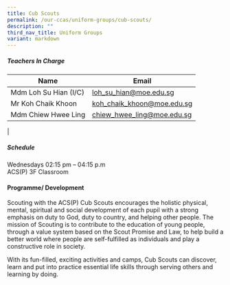 ```yaml
---
title: Cub Scouts
permalink: /our-ccas/uniform-groups/cub-scouts/
description: ""
third_nav_title: Uniform Groups
variant: markdown
---
```

##### **Teachers In Charge**

| Name | Email |
|---|---|
|   Mdm Loh Su Hian (I/C)  | [loh_su_hian@moe.edu.sg](mailto:loh_su_hian@moe.edu.sg)  |
|	Mr Koh Chaik Khoon	|[koh_chaik_khoon@moe.edu.sg](mailto:koh_chaik_khoon@moe.edu.sg)|		
|   Mdm Chiew Hwee Ling |     [chiew_hwee_ling@moe.edu.sg](mailto:chiew_hwee_ling@moe.edu.sg) |
|

##### **Schedule**
Wednesdays 02:15 pm – 04:15 p.m <br> ACS(P) 3F Classroom


#### **Programme/ Development**

Scouting with the ACS(P) Cub Scouts encourages the holistic physical, mental, spiritual and social development of each pupil with a strong emphasis on duty to God, duty to country, and helping other people. The mission of Scouting is to contribute to the education of young people, through a value system based on the Scout Promise and Law, to help build a better world where people are self-fulfilled as individuals and play a constructive role in society.

With its fun-filled, exciting activities and camps, Cub Scouts can discover, learn and put into practice essential life skills through serving others and learning by doing.